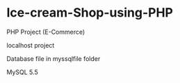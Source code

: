# Ice-cream-Shop-using-PHP
PHP Project (E-Commerce)

localhost project

Database file in myssqlfile folder

MySQL 5.5
